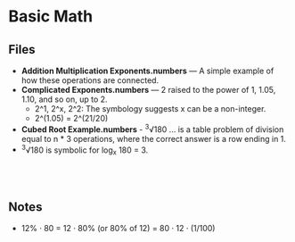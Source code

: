 # Basic Math

## Files
- **Addition Multiplication Exponents.numbers** — A simple example of how these operations are connected.
- **Complicated Exponents.numbers** — 2 raised to the power of 1, 1.05, 1.10, and so on, up to 2. 
  -  2^1, 2^x, 2^2: The symbology suggests x can be a non-integer.
  -  2^(1.05) = 2^(21/20)
-  **Cubed Root Example.numbers** - <sup>3</sup>√180 ... is a table problem of division equal to n * 3 operations, where the correct answer is a row ending in 1.
  - <sup>3</sup>√180 is symbolic for log<sub>x</sub> 180 = 3.


<br />
<br />

## Notes
- 12% · 80 = 12 · 80% (or 80% of 12) = 80 · 12 · (1/100)
